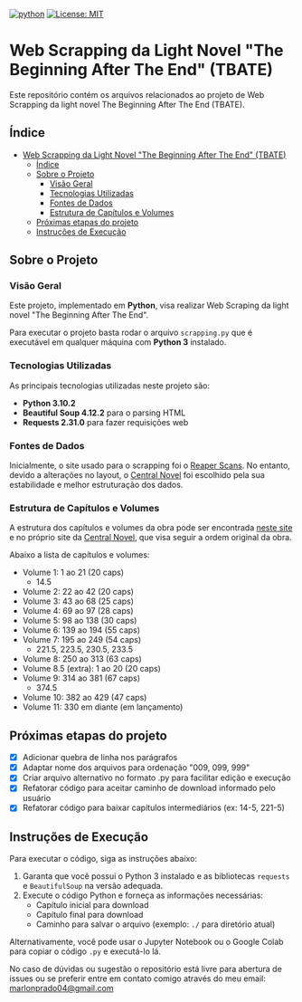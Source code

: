 [![python](https://img.shields.io/badge/Python-3.10.2-3776AB.svg?style=flat&logo=python&logoColor=white)](https://www.python.org)
[![License: MIT](https://img.shields.io/badge/License-MIT-blue.svg)](https://www.gnu.org/licenses/mit)

# Web Scrapping da Light Novel "The Beginning After The End" (TBATE)

Este repositório contém os arquivos relacionados ao projeto de Web Scrapping da light novel The Beginning After The End (TBATE).

## Índice

- [Web Scrapping da Light Novel "The Beginning After The End" (TBATE)](#web-scrapping-da-light-novel-the-beginning-after-the-end-tbate)
  - [Índice](#índice)
  - [Sobre o Projeto](#sobre-o-projeto)
    - [Visão Geral](#visão-geral)
    - [Tecnologias Utilizadas](#tecnologias-utilizadas)
    - [Fontes de Dados](#fontes-de-dados)
    - [Estrutura de Capítulos e Volumes](#estrutura-de-capítulos-e-volumes)
  - [Próximas etapas do projeto](#próximas-etapas-do-projeto)
  - [Instruções de Execução](#instruções-de-execução)

## Sobre o Projeto

### Visão Geral

Este projeto, implementado em **Python**, visa realizar Web Scraping da light novel "The Beginning After The End".

Para executar o projeto basta rodar o arquivo `scrapping.py` que é executável em qualquer máquina com **Python 3** instalado.

### Tecnologias Utilizadas

As principais tecnologias utilizadas neste projeto são:

- **Python 3.10.2**
- **Beautiful Soup 4.12.2** para o parsing HTML
- **Requests 2.31.0** para fazer requisições web

### Fontes de Dados

Inicialmente, o site usado para o scrapping foi o [Reaper Scans](https://reaperscans.net/series/o-comeco-apos-o-fim-novel). No entanto, devido a alterações no layout, o [Central Novel](https://centralnovel.com/series/the-beginning-after-the-end/) foi escolhido pela sua estabilidade e melhor estruturação dos dados.

### Estrutura de Capítulos e Volumes

A estrutura dos capítulos e volumes da obra pode ser encontrada  [neste site](https://tbate.fandom.com/wiki/Volumes_and_Chapters) e no próprio site da [Central Novel](https://centralnovel.com/series/the-beginning-after-the-end/), que visa seguir a ordem original da obra.

Abaixo a lista de capítulos e volumes:

- Volume 1: 1 ao 21 (20 caps)
  - 14.5
- Volume 2: 22 ao 42 (20 caps)
- Volume 3: 43 ao 68 (25 caps)
- Volume 4: 69 ao 97 (28 caps)
- Volume 5: 98 ao 138 (30 caps)
- Volume 6: 139 ao 194 (55 caps)
- Volume 7: 195 ao 249 (54 caps)
  - 221.5, 223.5, 230.5, 233.5
- Volume 8: 250 ao 313 (63 caps)
- Volume 8.5 (extra): 1 ao 20 (20 caps)
- Volume 9: 314 ao 381 (67 caps)
  - 374.5
- Volume 10: 382 ao 429 (47 caps)
- Volume 11: 330 em diante (em lançamento)

## Próximas etapas do projeto

- [x] Adicionar quebra de linha nos parágrafos
- [x] Adaptar nome dos arquivos para ordenação "009, 099, 999"
- [x] Criar arquivo alternativo no formato .py para facilitar edição e execução
- [x] Refatorar código para aceitar caminho de download informado pelo usuário
- [x] Refatorar código para baixar capítulos intermediários (ex: 14-5, 221-5)

## Instruções de Execução

Para executar o código, siga as instruções abaixo:

1. Garanta que você possui o Python 3 instalado e as bibliotecas `requests` e `BeautifulSoup` na versão adequada.
2. Execute o código Python e forneça as informações necessárias:
   - Capítulo inicial para download
   - Capítulo final para download
   - Caminho para salvar o arquivo (exemplo: `./` para diretório atual)

Alternativamente, você pode usar o Jupyter Notebook ou o Google Colab para copiar o código `.py` e executá-lo lá. 

No caso de dúvidas ou sugestão o repositório está livre para abertura de issues ou se preferir entre em contato comigo através do meu email: <marlonprado04@gmail.com>

